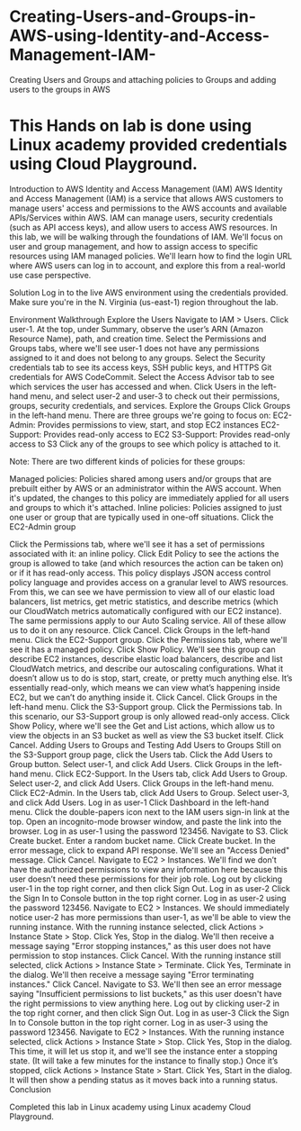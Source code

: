 # Creating-Users-and-Groups-in-AWS-using-Identity-and-Access-Management-IAM-
Creating Users and Groups and attaching policies to Groups and adding users to the groups in AWS

# This Hands on lab is done using Linux academy provided credentials using Cloud Playground.
Introduction to AWS Identity and Access Management (IAM)
AWS Identity and Access Management (IAM) is a service that allows AWS customers to manage users' access and permissions to the AWS accounts and available APIs/Services within AWS. IAM can manage users, security credentials (such as API access keys), and allow users to access AWS resources. In this lab, we will be walking through the foundations of IAM. We'll focus on user and group management, and how to assign access to specific resources using IAM managed policies. We'll learn how to find the login URL where AWS users can log in to account, and explore this from a real-world use case perspective.

Solution
Log in to the live AWS environment using the credentials provided. Make sure you're in the N. Virginia (us-east-1) region throughout the lab.

Environment Walkthrough
Explore the Users
Navigate to IAM > Users.
Click user-1.
At the top, under Summary, observe the user’s ARN (Amazon Resource Name), path, and creation time.
Select the Permissions and Groups tabs, where we'll see user-1 does not have any permissions assigned to it and does not belong to any groups.
Select the Security credentials tab to see its access keys, SSH public keys, and HTTPS Git credentials for AWS CodeCommit.
Select the Access Advisor tab to see which services the user has accessed and when.
Click Users in the left-hand menu, and select user-2 and user-3 to check out their permissions, groups, security credentials, and services.
Explore the Groups
Click Groups in the left-hand menu.
There are three groups we're going to focus on:
EC2-Admin: Provides permissions to view, start, and stop EC2 instances
EC2-Support: Provides read-only access to EC2
S3-Support: Provides read-only access to S3
Click any of the groups to see which policy is attached to it.

Note: There are two different kinds of policies for these groups:

Managed policies: Policies shared among users and/or groups that are prebuilt either by AWS or an administrator within the AWS account. When it's updated, the changes to this policy are immediately applied for all users and groups to which it's attached.
Inline policies: Policies assigned to just one user or group that are typically used in one-off situations.
Click the EC2-Admin group

Click the Permissions tab, where we'll see it has a set of permissions associated with it: an inline policy.
Click Edit Policy to see the actions the group is allowed to take (and which resources the action can be taken on) or if it has read-only access. This policy displays JSON access control policy language and provides access on a granular level to AWS resources.
From this, we can see we have permission to view all of our elastic load balancers, list metrics, get metric statistics, and describe metrics (which our CloudWatch metrics automatically configured with our EC2 instance). The same permissions apply to our Auto Scaling service. All of these allow us to do it on any resource.
Click Cancel.
Click Groups in the left-hand menu.
Click the EC2-Support group.
Click the Permissions tab, where we'll see it has a managed policy.
Click Show Policy.
We'll see this group can describe EC2 instances, describe elastic load balancers, describe and list CloudWatch metrics, and describe our autoscaling configurations. What it doesn’t allow us to do is stop, start, create, or pretty much anything else. It’s essentially read-only, which means we can view what’s happening inside EC2, but we can’t do anything inside it.
Click Cancel.
Click Groups in the left-hand menu.
Click the S3-Support group.
Click the Permissions tab. In this scenario, our S3-Support group is only allowed read-only access.
Click Show Policy, where we'll see the Get and List actions, which allow us to view the objects in an S3 bucket as well as view the S3 bucket itself.
Click Cancel.
Adding Users to Groups and Testing
Add Users to Groups
Still on the S3-Support group page, click the Users tab.
Click the Add Users to Group button.
Select user-1, and click Add Users.
Click Groups in the left-hand menu.
Click EC2-Support.
In the Users tab, click Add Users to Group.
Select user-2, and click Add Users.
Click Groups in the left-hand menu.
Click EC2-Admin.
In the Users tab, click Add Users to Group.
Select user-3, and click Add Users.
Log in as user-1
Click Dashboard in the left-hand menu.
Click the double-papers icon next to the IAM users sign-in link at the top.
Open an incognito-mode browser window, and paste the link into the browser.
Log in as user-1 using the password 123456.
Navigate to S3.
Click Create bucket.
Enter a random bucket name.
Click Create bucket.
In the error message, click to expand API response. We'll see an "Access Denied" message.
Click Cancel.
Navigate to EC2 > Instances. We'll find we don’t have the authorized permissions to view any information here because this user doesn’t need these permissions for their job role.
Log out by clicking user-1 in the top right corner, and then click Sign Out.
Log in as user-2
Click the Sign In to Console button in the top right corner.
Log in as user-2 using the password 123456.
Navigate to EC2 > Instances. We should immediately notice user-2 has more permissions than user-1, as we'll be able to view the running instance.
With the running instance selected, click Actions > Instance State > Stop.
Click Yes, Stop in the dialog. We'll then receive a message saying "Error stopping instances," as this user does not have permission to stop instances.
Click Cancel.
With the running instance still selected, click Actions > Instance State > Terminate.
Click Yes, Terminate in the dialog. We'll then receive a message saying "Error terminating instances."
Click Cancel.
Navigate to S3. We'll then see an error message saying "Insufficient permissions to list buckets," as this user doesn't have the right permissions to view anything here.
Log out by clicking user-2 in the top right corner, and then click Sign Out.
Log in as user-3
Click the Sign In to Console button in the top right corner.
Log in as user-3 using the password 123456.
Navigate to EC2 > Instances.
With the running instance selected, click Actions > Instance State > Stop.
Click Yes, Stop in the dialog. This time, it will let us stop it, and we'll see the instance enter a stopping state. (It will take a few minutes for the instance to finally stop.)
Once it’s stopped, click Actions > Instance State > Start.
Click Yes, Start in the dialog. It will then show a pending status as it moves back into a running status.
Conclusion

Completed this lab in Linux academy using Linux academy Cloud Playground.
